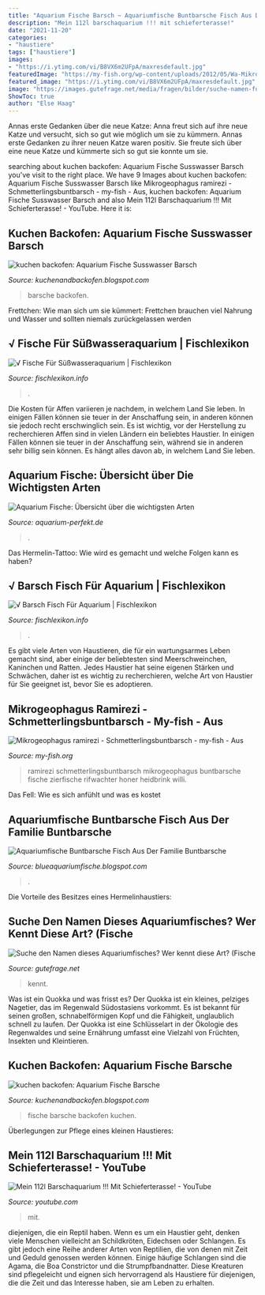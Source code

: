 ```yaml
---
title: "Aquarium Fische Barsch ~ Aquariumfische Buntbarsche Fisch Aus Der Familie Buntbarsche"
description: "Mein 112l barschaquarium !!! mit schieferterasse!"
date: "2021-11-20"
categories:
- "haustiere"
tags: ["haustiere"]
images:
- "https://i.ytimg.com/vi/B8VX6m2UFpA/maxresdefault.jpg"
featuredImage: "https://my-fish.org/wp-content/uploads/2012/05/Wa-Mikrogeophagus-ramirezi.jpg"
featured_image: "https://i.ytimg.com/vi/B8VX6m2UFpA/maxresdefault.jpg"
image: "https://images.gutefrage.net/media/fragen/bilder/suche-namen-fuer-aquarium-fisch/1_big.jpg?v=1454927193000"
ShowToc: true
author: "Else Haag"
---
```



Annas erste Gedanken über die neue Katze: Anna freut sich auf ihre neue Katze und versucht, sich so gut wie möglich um sie zu kümmern.
Annas erste Gedanken zu ihrer neuen Katze waren positiv. Sie freute sich über eine neue Katze und kümmerte sich so gut sie konnte um sie.

	

		
searching about kuchen backofen: Aquarium Fische Susswasser Barsch you've visit to the right place. We have 9 Images about kuchen backofen: Aquarium Fische Susswasser Barsch like Mikrogeophagus ramirezi - Schmetterlingsbuntbarsch - my-fish - Aus, kuchen backofen: Aquarium Fische Susswasser Barsch and also Mein 112l Barschaquarium !!! Mit Schieferterasse! - YouTube. Here it is:
		
    
## Kuchen Backofen: Aquarium Fische Susswasser Barsch

<img loading=lazy src="https://i.pinimg.com/originals/2b/4d/27/2b4d2773f1bada4ff19ee714321bb5a3.jpg" onerror="this.onerror=null;this.src='https://tse2.mm.bing.net/th?id=OIP.AzUQ1Lu0fkfc3Sq9y42X3QHaE9&amp;pid=15.1';" alt="kuchen backofen: Aquarium Fische Susswasser Barsch">

_Source: kuchenandbackofen.blogspot.com_

>barsche backofen. 

	

Frettchen: Wie man sich um sie kümmert: Frettchen brauchen viel Nahrung und Wasser und sollten niemals zurückgelassen werden

    
## √ Fische Für Süßwasseraquarium | Fischlexikon

<img loading=lazy src="https://i.pinimg.com/originals/3b/40/f3/3b40f3db5742cafefb522a05d277feef.jpg" onerror="this.onerror=null;this.src='https://tse3.mm.bing.net/th?id=OIP.eJ5xJ1tNY2dGRBZFyg9hQAHaHa&amp;pid=15.1';" alt="√ Fische Für Süßwasseraquarium | Fischlexikon">

_Source: fischlexikon.info_

>. 

	

Die Kosten für Affen variieren je nachdem, in welchem Land Sie leben. In einigen Fällen können sie teuer in der Anschaffung sein, in anderen können sie jedoch recht erschwinglich sein. Es ist wichtig, vor der Herstellung zu recherchieren
Affen sind in vielen Ländern ein beliebtes Haustier. In einigen Fällen können sie teuer in der Anschaffung sein, während sie in anderen sehr billig sein können. Es hängt alles davon ab, in welchem Land Sie leben.

    
## Aquarium Fische: Übersicht über Die Wichtigsten Arten

<img loading=lazy src="http://aquarium-perfekt.de/wp-content/uploads/2015/07/aquarium-fische-antennenwels-300x225.jpg" onerror="this.onerror=null;this.src='https://tse2.mm.bing.net/th?id=OIP.qGZteN-QrbVNWokJ_jT9JQHaFj&amp;pid=15.1';" alt="Aquarium Fische: Übersicht über die wichtigsten Arten">

_Source: aquarium-perfekt.de_

>. 

	

Das Hermelin-Tattoo: Wie wird es gemacht und welche Folgen kann es haben?

    
## √ Barsch Fisch Für Aquarium | Fischlexikon

<img loading=lazy src="https://i.pinimg.com/originals/fb/6f/c3/fb6fc3968f430915bdc777cc45cce1f0.jpg" onerror="this.onerror=null;this.src='https://tse2.mm.bing.net/th?id=OIP.ycaUYlvN9zjATWTm1gelVwHaFj&amp;pid=15.1';" alt="√ Barsch Fisch Für Aquarium | Fischlexikon">

_Source: fischlexikon.info_

>. 

	

Es gibt viele Arten von Haustieren, die für ein wartungsarmes Leben gemacht sind, aber einige der beliebtesten sind Meerschweinchen, Kaninchen und Ratten. Jedes Haustier hat seine eigenen Stärken und Schwächen, daher ist es wichtig zu recherchieren, welche Art von Haustier für Sie geeignet ist, bevor Sie es adoptieren.

    
## Mikrogeophagus Ramirezi - Schmetterlingsbuntbarsch - My-fish - Aus

<img loading=lazy src="https://my-fish.org/wp-content/uploads/2012/05/Wa-Mikrogeophagus-ramirezi.jpg" onerror="this.onerror=null;this.src='https://tse2.mm.bing.net/th?id=OIP.3n2RM5U8Qt4X8cB6yRFH2AHaFj&amp;pid=15.1';" alt="Mikrogeophagus ramirezi - Schmetterlingsbuntbarsch - my-fish - Aus">

_Source: my-fish.org_

>ramirezi schmetterlingsbuntbarsch mikrogeophagus buntbarsche fische zierfische rifwachter honer heidbrink willi. 

	

Das Fell: Wie es sich anfühlt und was es kostet

    
## Aquariumfische Buntbarsche Fisch Aus Der Familie Buntbarsche

<img loading=lazy src="https://media.istockphoto.com/photos/aquarium-fish-cichlids-fish-from-the-family-cichlidae-in-the-order-picture-id918946938" onerror="this.onerror=null;this.src='https://tse3.mm.bing.net/th?id=OIP.zsBOJG5S-IPfhLS-AHywnQHaE7&amp;pid=15.1';" alt="Aquariumfische Buntbarsche Fisch Aus Der Familie Buntbarsche">

_Source: blueaquariumfische.blogspot.com_

>. 

	

Die Vorteile des Besitzes eines Hermelinhaustiers:

    
## Suche Den Namen Dieses Aquariumfisches? Wer Kennt Diese Art? (Fische

<img loading=lazy src="https://images.gutefrage.net/media/fragen/bilder/suche-namen-fuer-aquarium-fisch/1_big.jpg?v=1454927193000" onerror="this.onerror=null;this.src='https://tse4.mm.bing.net/th?id=OIP.vJajPm4ZFwDtiLxZ0m9cjgHaHa&amp;pid=15.1';" alt="Suche den Namen dieses Aquariumfisches? Wer kennt diese Art? (Fische">

_Source: gutefrage.net_

>kennt. 

	

Was ist ein Quokka und was frisst es?
Der Quokka ist ein kleines, pelziges Nagetier, das im Regenwald Südostasiens vorkommt. Es ist bekannt für seinen großen, schnabelförmigen Kopf und die Fähigkeit, unglaublich schnell zu laufen. Der Quokka ist eine Schlüsselart in der Ökologie des Regenwaldes und seine Ernährung umfasst eine Vielzahl von Früchten, Insekten und Kleintieren.

    
## Kuchen Backofen: Aquarium Fische Barsche

<img loading=lazy src="https://c8.alamy.com/compde/x8h2k4/aquarium-fische-fische-hart-spielzeug-barsche-maulbrter-zierfische-fische-unterwasserwelt-x8h2k4.jpg" onerror="this.onerror=null;this.src='https://tse1.mm.bing.net/th?id=OIP.ydYk1OFBQWfwrWOIpWG2JwHaFc&amp;pid=15.1';" alt="kuchen backofen: Aquarium Fische Barsche">

_Source: kuchenandbackofen.blogspot.com_

>fische barsche backofen kuchen. 

	

Überlegungen zur Pflege eines kleinen Haustieres:

    
## Mein 112l Barschaquarium !!! Mit Schieferterasse! - YouTube

<img loading=lazy src="https://i.ytimg.com/vi/B8VX6m2UFpA/maxresdefault.jpg" onerror="this.onerror=null;this.src='https://tse3.mm.bing.net/th?id=OIP.ran-vMHnY05QV45GC2NWHgHaEK&amp;pid=15.1';" alt="Mein 112l Barschaquarium !!! Mit Schieferterasse! - YouTube">

_Source: youtube.com_

>mit. 

	

diejenigen, die ein Reptil haben.
Wenn es um ein Haustier geht, denken viele Menschen vielleicht an Schildkröten, Eidechsen oder Schlangen. Es gibt jedoch eine Reihe anderer Arten von Reptilien, die von denen mit Zeit und Geduld genossen werden können. Einige häufige Schlangen sind die Agama, die Boa Constrictor und die Strumpfbandnatter. Diese Kreaturen sind pflegeleicht und eignen sich hervorragend als Haustiere für diejenigen, die die Zeit und das Interesse haben, sie am Leben zu erhalten.

